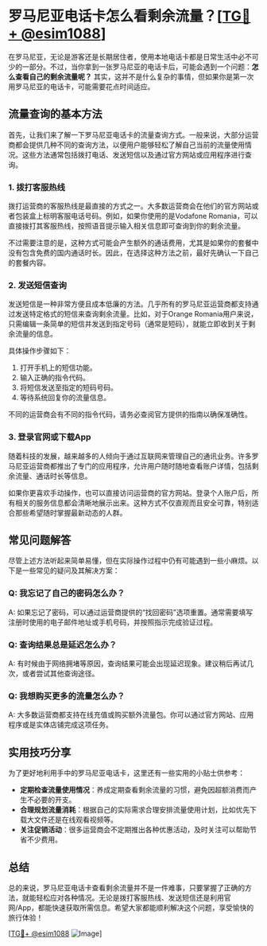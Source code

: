 # 罗马尼亚电话卡怎么看剩余流量？[[TG💪+ @esim1088](https://t.me/s/esim1088)]

在罗马尼亚，无论是游客还是长期居住者，使用本地电话卡都是日常生活中必不可少的一部分。不过，当你拿到一张罗马尼亚的电话卡后，可能会遇到一个问题：**怎么查看自己的剩余流量呢？** 其实，这并不是什么复杂的事情，但如果你是第一次用罗马尼亚的电话卡，可能需要花点时间适应。

## 流量查询的基本方法

首先，让我们来了解一下罗马尼亚电话卡的流量查询方式。一般来说，大部分运营商都会提供几种不同的查询方法，以便用户能够轻松了解自己当前的流量使用情况。这些方法通常包括拨打电话、发送短信以及通过官方网站或应用程序进行查询。

### 1. 拨打客服热线

拨打运营商的客服热线是最直接的方式之一。大多数运营商会在他们的官方网站或者包装盒上标明客服电话号码。例如，如果你使用的是Vodafone Romania，可以直接拨打其客服热线，按照语音提示输入相关信息即可查询到你的剩余流量。

不过需要注意的是，这种方式可能会产生额外的通话费用，尤其是如果你的套餐中没有包含免费的国内通话时长。因此，在选择这种方法之前，最好先确认一下自己的套餐内容。

### 2. 发送短信查询

发送短信是一种非常方便且成本低廉的方法。几乎所有的罗马尼亚运营商都支持通过发送特定格式的短信来查询剩余流量。比如，对于Orange Romania用户来说，只需编辑一条简单的短信并发送到指定号码（通常是短码），就能立即收到关于剩余流量的信息。

具体操作步骤如下：
1. 打开手机上的短信功能。
2. 输入正确的指令代码。
3. 将短信发送至指定的短码号码。
4. 等待系统回复你的流量信息。

不同的运营商会有不同的指令代码，请务必查阅官方提供的指南以确保准确性。

### 3. 登录官网或下载App

随着科技的发展，越来越多的人倾向于通过互联网来管理自己的通讯业务。许多罗马尼亚运营商都推出了专门的应用程序，允许用户随时随地查看账户详情，包括剩余流量、通话时长等信息。

如果你更喜欢手动操作，也可以直接访问运营商的官方网站。登录个人账户后，所有相关的服务信息都会清晰地展示出来。这种方式不仅直观而且安全可靠，特别适合那些希望随时掌握最新动态的人群。

## 常见问题解答

尽管上述方法听起来简单易懂，但在实际操作过程中仍有可能遇到一些小麻烦。以下是一些常见的疑问及其解决方案：

### Q: 我忘记了自己的密码怎么办？
A: 如果忘记了密码，可以通过运营商提供的“找回密码”选项重置。通常需要填写注册时使用的电子邮件地址或手机号码，并按照指示完成验证过程。

### Q: 查询结果总是延迟怎么办？
A: 有时候由于网络拥堵等原因，查询结果可能会出现延迟现象。建议稍后再试几次，或者尝试其他查询途径。

### Q: 我想购买更多的流量怎么办？
A: 大多数运营商都支持在线充值或购买额外流量包。你可以通过官方网站、应用程序或是实体店铺完成这项任务。

## 实用技巧分享

为了更好地利用手中的罗马尼亚电话卡，这里还有一些实用的小贴士供参考：

- **定期检查流量使用情况**：养成定期查看剩余流量的习惯，避免因超额消费而产生不必要的开支。
- **合理规划流量消耗**：根据自己的实际需求合理安排流量使用计划，比如优先下载大文件还是在线观看视频等。
- **关注促销活动**：很多运营商会不定期推出各种优惠活动，及时关注可以帮助节省不少费用。

## 总结

总的来说，罗马尼亚电话卡查看剩余流量并不是一件难事，只要掌握了正确的方法，就能轻松应对各种情况。无论是拨打客服热线、发送短信还是利用官网/App，都能快速获取所需信息。希望大家都能顺利解决这个问题，享受愉快的旅行体验！

[[TG💪+ @esim1088](https://t.me/s/esim1088) ![Image](https://i.postimg.cc/4NQfJmqS/Snipaste-2025-05-13-00-14-12.png)]